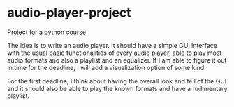 audio-player-project
====================

Project for a python course


The idea is to write an audio player. It should have a simple GUI interface with the usual basic functionalities of every audio player, able to play most audio formats and also a playlist and an equalizer. If I am able to figure it out in time for the deadline, I will add a visualization option of some kind.

For the first deadline, I think about having the overall look and fell of the GUI and it should also be able to play the known formats and have a rudimentary playlist.
